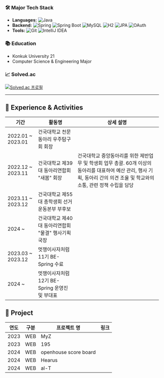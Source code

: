 ### 🛠️ Major Tech Stack
- **Languages:** ![Java](https://img.shields.io/badge/Java-ED8B00?style=flat&logo=java&logoColor=white)
- **Backend:** ![Spring](https://img.shields.io/badge/Spring-6DB33F?style=flat&logo=spring&logoColor=white) ![Spring Boot](https://img.shields.io/badge/Spring%20Boot-6DB33F?style=flat&logo=springboot&logoColor=white) ![MySQL](https://img.shields.io/badge/MySQL-4479A1?style=flat&logo=mysql&logoColor=white) ![H2](https://img.shields.io/badge/H2-003545?style=flat&logo=h2&logoColor=white) ![JPA](https://img.shields.io/badge/JPA-59666C?style=flat&logo=java&logoColor=white) ![OAuth](https://img.shields.io/badge/OAuth-7C5B8D?style=flat&logo=oauth&logoColor=white)
- **Tools:** ![Git](https://img.shields.io/badge/Git-F05032?style=flat&logo=git&logoColor=white) ![IntelliJ IDEA](https://img.shields.io/badge/IntelliJ%20IDEA-000000?style=flat&logo=intellijidea&logoColor=white)


### 📚 Education
- Konkuk University 21
- Computer Science & Engineering Major


### 📈 Solved.ac
[![Solved.ac
프로필](http://mazassumnida.wtf/api/v2/generate_badge?boj=kan0202)](https://solved.ac/kan0202)


---


## 📅 Experience & Activities

| 기간       | 활동명                   | 상세 설명                                                   |
|------------|--------------------------|-------------------------------------------------------------|
| 2022.01 ~ 2023.01 | 건국대학교 천문동아리 우주탐구회 회장 |  |
| 2022.12 ~ 2023.11 | 건국대학교 제39대 동아리연합회 "새봄" 회장 | 건국대학교 중앙동아리를 위한 제반업무 및 학생회 업무 총괄. 60개 이상의 동아리를 대표하여 예산 관리, 행사 기획, 동아리 간의 의견 조율 및 학교와의 소통, 관련 정책 수립을 담당  |
| 2023.11 ~ 2023.12 | 건국대학교 제55대 총학생회 선거운동본부 부후보  |  |
| 2024 ~ | 건국대학교 제40대 동아리연합회 "물결" 행사기획국장  |  |
| 2023.03 ~ 2023.12 | 멋쟁이사자처럼 11기 BE-Spring 수료  |  |
| 2024 ~  | 멋쟁이사자처럼 12기 BE-Spring 운영진 및 부대표 |  |


## 📅 Project

| 연도 | 구분 | 프로젝트 명          | 링크                 |
|------|------|----------------------|----------------------|
| 2023 | WEB  | MyZ                  |                      |
| 2023 | WEB  | 195                  |                      |
| 2024 | WEB  | openhouse score board|                      |
| 2024 | WEB  | Hearus               |                      |
| 2024 | WEB  | al-T                 |                      |




